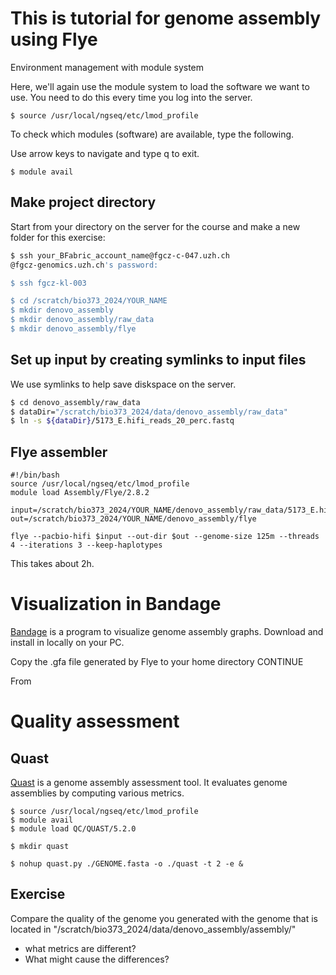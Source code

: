# This is tutorial for genome assembly using Flye
Environment management with module system

Here, we'll again use the module system to load the software we want to use.
You need to do this every time you log into the server.

```
$ source /usr/local/ngseq/etc/lmod_profile
```

To check which modules (software) are available, type the following.

Use arrow keys to navigate and type q to exit.

```
$ module avail
```
## Make project directory

Start from your directory on the server for the course and make a new folder for this exercise:

```bash
$ ssh your_BFabric_account_name@fgcz-c-047.uzh.ch
@fgcz-genomics.uzh.ch's password:

$ ssh fgcz-kl-003

$ cd /scratch/bio373_2024/YOUR_NAME
$ mkdir denovo_assembly
$ mkdir denovo_assembly/raw_data
$ mkdir denovo_assembly/flye

```

## Set up input by creating symlinks to input files
We use symlinks to help save diskspace on the server.

```bash
$ cd denovo_assembly/raw_data
$ dataDir="/scratch/bio373_2024/data/denovo_assembly/raw_data"
$ ln -s ${dataDir}/5173_E.hifi_reads_20_perc.fastq
```


## Flye assembler

```
#!/bin/bash
source /usr/local/ngseq/etc/lmod_profile
module load Assembly/Flye/2.8.2

input=/scratch/bio373_2024/YOUR_NAME/denovo_assembly/raw_data/5173_E.hifi_reads.fastq.gz
out=/scratch/bio373_2024/YOUR_NAME/denovo_assembly/flye

flye --pacbio-hifi $input --out-dir $out --genome-size 125m --threads 4 --iterations 3 --keep-haplotypes

```

This takes about 2h.

# Visualization in Bandage

[Bandage](https://rrwick.github.io/Bandage/) is a program to visualize genome assembly graphs. Download and install in locally on your PC.

Copy the .gfa file generated by Flye to your home directory
CONTINUE

From 

# Quality assessment 
## Quast
[Quast](https://github.com/ablab/quast) is a genome assembly assessment tool. It evaluates genome assemblies by computing various metrics. 

```
$ source /usr/local/ngseq/etc/lmod_profile 
$ module avail
$ module load QC/QUAST/5.2.0

$ mkdir quast

$ nohup quast.py ./GENOME.fasta -o ./quast -t 2 -e &
```

## Exercise
Compare the quality of the genome you generated with the genome that is located in "/scratch/bio373_2024/data/denovo_assembly/assembly/"

* what metrics are different?
* What might cause the differences? 








